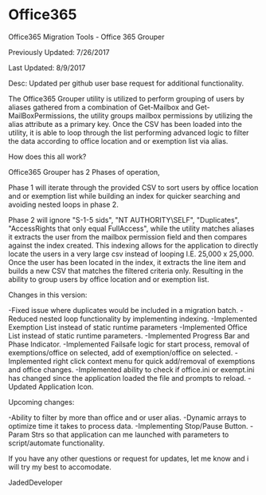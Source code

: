 # Office365
Office365 Migration Tools - Office 365 Grouper

Previously Updated: 7/26/2017

Last Updated: 8/9/2017

Desc: Updated per github user base request for additional functionality.

The Office365 Grouper utility is utilized to perform grouping of users by aliases gathered from a combination of Get-Mailbox and Get-MailBoxPermissions, the utility groups mailbox permissions by utilizing the alias attribute as a primary key.
Once the CSV has been loaded into the utility, it is able to loop through the list performing advanced logic to filter the data according to office location and or exemption list via alias.

How does this all work?

Office365 Grouper has 2 Phases of operation,

Phase 1 will iterate through the provided CSV to sort users by office location and or exemption list while building an index for quicker searching and avoiding nested loops in phase 2.

Phase 2 will ignore "S-1-5 sids", "NT AUTHORITY\SELF", "Duplicates", "AccessRights that only equal FullAccess", while the utility matches aliases it extracts the user from the mailbox permission field and then compares against the index created.
This indexing allows for the application to directly locate the users in a very large csv instead of looping I.E. 25,000 x 25,000.
Once the user has been located in the index, it extracts the line item and builds a new CSV that matches the filtered criteria only.
Resulting in the ability to group users by office location and or exemption list.

Changes in this version:

-Fixed issue where duplicates would be included in a migration batch.
-Reduced nested loop functionality by implementing indexing.
-Implemented Exemption List instead of static runtime parameters
-Implemented Office List instead of static runtime parameters.
-Implemented Progress Bar and Phase Indicator.
-Implemented Failsafe logic for start process, removal of exemptions/office on selected, add of exemption/office on selected.
-Implemented right click context menu for quick add/removal of exemptions and office changes.
-Implemented ability to check if office.ini or exempt.ini has changed since the application loaded the file and prompts to reload.
-Updated Application Icon.

Upcoming changes:

-Ability to filter by more than office and or user alias.
-Dynamic arrays to optimize time it takes to process data.
-Implementing Stop/Pause Button.
-Param Strs so that application can me launched with parameters to script/automate functionality.

If you have any other questions or request for updates, let me know and i will try my best to accomodate.

JadedDeveloper
